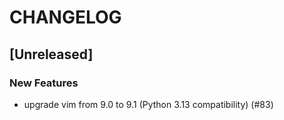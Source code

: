 # CHANGELOG

## [Unreleased]

### New Features

- upgrade vim from 9.0 to 9.1 (Python 3.13 compatibility) (#83)


